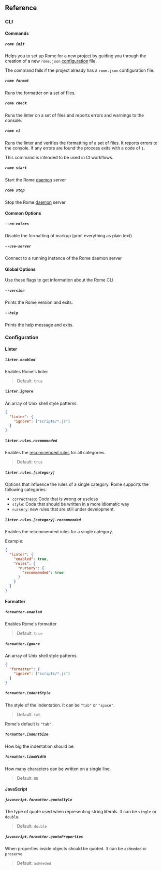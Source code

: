 ## Reference

### CLI

#### Commands

##### `rome init`

Helps you to set up Rome for a new project by guiding you through the creation of a new `rome.json` [configuration](#configuration) file.

The command fails if the project already has a `rome.json` configuration file.

##### `rome format`

Runs the formatter on a set of files.

##### `rome check`

Runs the linter on a set of files and reports errors and warnings to the console.

##### `rome ci`

Runs the linter and verifies the formatting of a set of files. It reports errors to the console. If any errors are found the process exits with a code of `1`.

This command is intended to be used in CI workflows.

##### `rome start`

Start the Rome [daemon](#daemon) server

##### `rome stop`

Stop the Rome [daemon](#deamon) server

#### Common Options

##### `--no-colors`

Disable the formatting of markup (print everything as plain text)

##### `--use-server`

Connect to a running instance of the Rome daemon server

#### Global Options

Use these flags to get information about the Rome CLI.

##### `--version`

Prints the Rome version and exits.

##### `--help`

Prints the help message and exits.

### Configuration

#### Linter

##### `linter.enabled`

Enables Rome's linter

> Default: `true`


##### `linter.ignore`

An array of Unix shell style patterns.

```json
{
  "linter": {
    "ignore": ["scripts/*.js"]
  }
}
```

##### `linter.rules.recommended`

Enables the [recommended rules](/docs/lint/rules) for all categories.

> Default: `true`

##### `linter.rules.[category]`

Options that influence the rules of a single category. Rome supports the following categories:

- `correctness`: Code that is wrong or useless
- `style`: Code that should be written in a more idiomatic way
- `nursery`: new rules that are still under development.

##### `linter.rules.[category].recommended`

Enables the recommended rules for a single category.

Example:

```json
{
  "linter": {
    "enabled": true,
    "rules": {
      "nursery": {
        "recommended": true
      }
    }
  }
}
```

#### Formatter

##### `formatter.enabled`

Enables Rome's formatter

> Default: `true`

##### `formatter.ignore`

An array of Unix shell style patterns.

```json
{
  "formatter": {
    "ignore": ["scripts/*.js"]
  }
}
```

##### `formatter.indentStyle`

The style of the indentation. It can be `"tab"` or `"space"`.

> Default: `tab`

Rome's default is `"tab"`.

##### `formatter.indentSize`

How big the indentation should be.

##### `formatter.lineWidth`

How many characters can be written on a single line.

> Default: `80`

#### JavaScript

##### `javascript.formatter.quoteStyle`

The type of quote used when representing string literals. It can be `single` or `double`.

> Default: `double`

##### `javascript.formatter.quoteProperties`

When properties inside objects should be quoted. It can be `asNeeded` or `preserve`.

> Default: `asNeeded`
